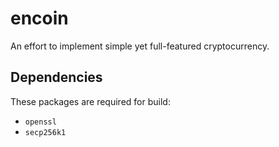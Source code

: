 # encoin

An effort to implement simple yet full-featured cryptocurrency.

## Dependencies

These packages are required for build:

* `openssl`
* `secp256k1`
